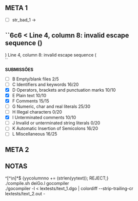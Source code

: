## META 1

- [ ] str_bad_1 -> 

``6c6
< Line 4, column 8: invalid escape sequence (\)
---
) Line 4, column 8: invalid escape sequence (\
`` 

**SUBMISSÕES**

- [ ] B Empty/blank files 2/5
- [ ] C Identifiers and keywords 16/20
- [x] D Operators, brackets and punctuation marks 10/10
- [x] E Plain text 10/10
- [x] F Comments 15/15
- [ ] G Numeric, char and real literals 25/30
- [ ] H Illegal characters 0/20
- [x] I Unterminated comments 10/10
- [ ] J Invalid or unterminated string literals 0/20
- [ ] K Automatic Insertion of Semicolons 16/20
- [ ] L Miscellaneous 16/25

## META 2

## NOTAS

^[^\n]*$   {yycolumnno += (strlen(yytext)); REJECT;} <br>
./compile.sh deiGo.l gocompiler <br>
./gocompiler -l < lextests/text_1.dgo | colordiff --strip-trailing-cr lextests/text_2.out -
